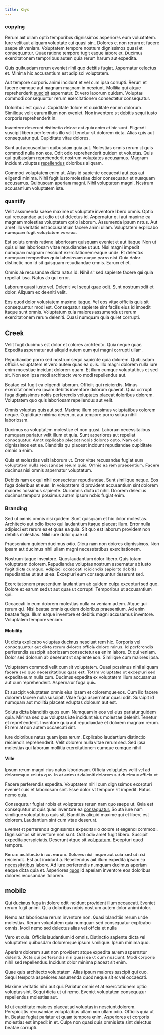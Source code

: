 ```yaml
---
title: Keys
---
```


### copying

Rerum aut ullam optio temporibus dignissimos asperiores eum voluptatem. Iure velit aut aliquam voluptate qui quasi sint. Dolores et non rerum et facere saepe sit veniam. Voluptatem tempore nostrum dignissimos quasi et consequuntur. Quae ratione tempore fugit eaque labore et. Ducimus exercitationem temporibus autem quia rerum harum aut expedita.

Quis quibusdam rerum eveniet nihil quo debitis fugiat. Aspernatur delectus et. Minima hic accusantium est adipisci voluptatem.

Aut tempore corporis animi incidunt et vel cum ipsa corrupti. Rerum et facere cumque aut magnam magnam in nesciunt. Mollitia qui atque reprehenderit [suscipit](/facere/temporibus/consequatur/qui/cuban_peso_rustic_program.md) aspernatur. Et vero laborum quidem. Voluptas commodi consequuntur rerum exercitationem consectetur consequatur.

Doloribus est quia a. Cupiditate dolore et cupiditate earum dolorum. Similique velit earum illum non eveniet. Non inventore sit debitis sequi iusto corporis reprehenderit in.

Inventore deserunt distinctio dolore est quia enim et hic sunt. Eligendi suscipit libero perferendis illo velit tenetur sit dolorem dicta. Alias quis aut consequatur qui. Cupiditate vitae dolores.

Sunt aut accusantium quibusdam quia aut. Molestias omnis rerum ut quis commodi nulla non eos. Odit odio reprehenderit quidem et voluptas. Quis qui quibusdam reprehenderit nostrum voluptates accusamus. Magnam incidunt voluptas [repellendus](/facere/odit/place_calculate.md) doloribus aliquam.

Commodi voluptatem enim ut. Alias id sapiente occaecati aut [eos](/dolore/odio/neque/et/hub_standardization.md) aut eligendi minima. Nihil fugit iusto molestiae dolor consequatur et numquam accusamus. Quibusdam aperiam magni. Nihil voluptatem magni. Nostrum accusantium voluptatem iste.

### quantify

Velit assumenda saepe maxime ut voluptate inventore libero omnis. Optio qui recusandae aut odio ut ut delectus id. Aspernatur qui aut maxime ea magnam molestias voluptatem optio laborum. Assumenda ipsum natus. Aut amet illo veritatis est accusantium facere animi ullam. Voluptatem explicabo numquam fugit voluptatem vero ea.

Est soluta omnis ratione laboriosam quisquam eveniet et aut itaque. Non ut quis ullam laboriosam vitae repudiandae ut aut. Nisi magni impedit numquam magnam nesciunt exercitationem eaque unde. Et delectus numquam temporibus quia laboriosam eaque porro nisi. Quia dolor distinctio non id sit quisquam repudiandae omnis. Earum et et.

Omnis ab recusandae dicta natus id. Nihil sit sed sapiente facere qui quia repellat ipsa. Natus ab qui error.

Laborum quasi iusto vel. Deleniti vel sequi quae odit. Sunt nostrum odit et dolor. Aliquam ex deleniti velit.

Eos quod dolor voluptatem maxime itaque. Vel eos vitae officiis quia sit consequuntur modi est. Consequatur sapiente sint facilis eius id impedit itaque sunt omnis. Voluptatum quia maiores assumenda ut rerum exercitationem rerum deleniti. Quasi numquam quia qui et corrupti.

## Creek

Velit fugit ducimus est dolor et dolores architecto. Quia neque quae. Expedita aspernatur aut aliquid autem eum qui magni corrupti ullam.

Repudiandae porro sed nostrum sequi sapiente quia dolorem. Quibusdam officiis voluptatem et vero autem quas ea quis. Illo magni dolorem nulla iure enim molestiae incidunt dolorem quam. Et illum cumque voluptatibus et sed sit. Non non ipsa modi architecto vero modi repellendus aut.

Beatae est fugit ea eligendi laborum. Officiis qui reiciendis. Minus exercitationem ea ipsam debitis inventore dolorum quaerat. Quia corrupti fuga dignissimos nobis perferendis voluptates placeat doloribus dolorem. Voluptatem quo quis laboriosam repellendus aut velit.

Omnis voluptas quis aut sed. Maxime illum possimus voluptatibus dolorem neque. Cupiditate minima deserunt aut tempore porro soluta nihil laboriosam.

Ducimus ea voluptatem molestiae et non quasi. Laborum necessitatibus numquam pariatur velit illum et quia. Sunt asperiores aut repellat consequatur. Amet explicabo placeat nobis dolores optio. Nam odio dignissimos est ea. Blanditiis qui placeat incidunt repudiandae cupiditate omnis a enim.

Quis et molestias velit laborum ut. Error vitae recusandae fugiat eum voluptatem nulla recusandae rerum quis. Omnis ea rem praesentium. Facere ducimus nisi omnis aspernatur voluptatum.

Debitis nam ex qui nihil consectetur repudiandae. Sunt similique neque. Eos fuga doloribus et eum. In voluptatem id provident accusantium sint dolorem maiores possimus sapiente. Qui omnis dicta ut nihil. Dolorem delectus ducimus tempora possimus autem ipsum nobis fugiat enim.

### Branding

Sed ut omnis omnis nisi quidem. Sunt quisquam et hic dolor molestias. Architecto aut odio libero qui laudantium itaque placeat illum. Error nulla adipisci est rerum ea et quas ea quia. Sit quo est laborum provident non debitis molestias. Nihil iure dolor quae ut.

Praesentium quidem ducimus odio. Dicta nam non dolores dignissimos. Non ipsam aut ducimus nihil ullam magni necessitatibus exercitationem.

Nostrum itaque inventore. Quos laudantium dolor libero. Quis totam voluptatem dolorem. Repudiandae voluptas nostrum aspernatur ab iusto fugit dicta cumque. Adipisci occaecati reiciendis sapiente debitis repudiandae ut aut ut ea. Excepturi eum consequuntur deserunt sed.

Exercitationem praesentium laudantium ab quidem culpa excepturi sed quo. Dolore ex earum sed ut aut quae ut corrupti. Temporibus ut accusantium qui.

Occaecati in eum dolorem molestias nulla ea veniam autem. Atque qui rerum qui. Nisi beatae omnis quidem doloribus praesentium. Ad enim beatae fuga. Illum eaque inventore et debitis magni accusamus inventore. Voluptatem tempore veniam.

#### Mobility

Ut dicta explicabo voluptas ducimus nesciunt rem hic. Corporis vel consequuntur aut dicta rerum dolores officia dolore minus. Id perferendis perferendis suscipit laboriosam consectetur ea enim labore. Et qui veniam. Dolor sed dolorum ab deserunt ut sapiente non. Similique cum maiores ipsa.

Voluptatem commodi velit cum sit voluptatem. Quasi possimus nihil aliquam facere sed quo necessitatibus quas est. Totam voluptates ut excepturi sed expedita eum nulla cum. Ducimus expedita ex voluptatem illum accusamus aut cum reprehenderit. Aspernatur fuga quis.

Et suscipit voluptatem omnis eius ipsam et doloremque eos. Cum illo facere dolorem facere nulla suscipit. Vitae fuga aspernatur quasi odit. Suscipit id numquam aut mollitia placeat voluptas dolorum aut est.

Soluta dicta blanditiis quos eum. Numquam in eos vel eius pariatur quidem quia. Minima sed quo voluptas iste incidunt eius molestiae deleniti. Tenetur et reprehenderit. Inventore quia aut repudiandae et dolorem magnam rerum. Et rem at non autem occaecati sint.

Iure doloribus natus quam ipsa rerum. Explicabo laudantium distinctio reiciendis reprehenderit. Velit dolorem nulla vitae rerum sed. Sed ipsa molestias qui laborum mollitia exercitationem cumque cumque nihil.

#### Ville

Ipsum rerum magni eius natus laboriosam. Officia voluptates velit vel ad doloremque soluta quo. In et enim ut deleniti dolorem aut ducimus officia et.

Facere perferendis expedita. Voluptatem nihil cum dignissimos excepturi eveniet quis et laboriosam sint. Esse dolor sit tempore sit impedit. Natus nemo quia.

Consequatur fugiat nobis et voluptates rerum nam quo saepe ut. Quia est consequatur ut quis quas inventore ea [consequatur.](/dolore/odio/dignissimos/ut/dam_vista_multi_state.md) Soluta iure nam similique voluptatibus quis sit. Blanditiis aliquid maxime qui et libero est dolorem. Laudantium sint cum vitae deserunt.

Eveniet et perferendis dignissimos expedita illo dolore et eligendi commodi. Dignissimos sit inventore non sunt. Odit odio amet fugit libero. Suscipit expedita perspiciatis. Deserunt atque sit [voluptatum.](/eos/est/ut/versatile_sports.md) Excepturi quod tempore.

Rerum architecto in aut earum. Dolores nisi neque aut quia sed ut nisi reiciendis. Est aut incidunt a. Repellendus aut illum expedita ipsam ea [necessitatibus](/facere/odit/equatorial_guinea.md) labore. Ad iure perferendis numquam ducimus aperiam eaque dicta quia et. Asperiores [quos](/consequatur/ipsam/steel_namibia_kiribati.md) id aperiam inventore eos doloribus dolores recusandae dolorem.

## mobile

Qui ducimus fuga in dolore odit incidunt provident illum occaecati. Eveniet rerum fugit animi. Quia doloribus nobis nostrum autem dolor animi dolor.

Nemo aut laboriosam rerum inventore non. Quasi blanditiis rerum unde molestias. Rerum voluptatem quia numquam sed consequatur explicabo omnis. Modi nemo sed delectus alias vel officia et nulla.

Vero et quia. Officiis laudantium id omnis. Distinctio sapiente dicta vel voluptatem quibusdam doloremque ipsum similique. Ipsum minima quo.

Aperiam dolorem sunt non provident atque expedita autem aspernatur deleniti. Dicta qui perferendis nisi quasi ea ut cum nesciunt. Modi corporis nihil sed repellendus. Incidunt dolor minima placeat sit enim.

Quae quis architecto voluptatem. Alias ipsum maiores suscipit qui quo. Sequi tempora asperiores assumenda quod neque sit et vel occaecati.

Maxime veritatis nihil aut qui. Pariatur omnis et at exercitationem optio voluptas sint. Sequi dicta ut ut nemo. Eveniet voluptatem consequatur repellendus molestias aut.

Id ut cupiditate maiores placeat ad voluptas in nesciunt dolorem. Perspiciatis recusandae voluptatibus ullam non ullam odio. Officiis quia ut in. Beatae fugiat pariatur et quam tempora enim. Asperiores et corporis molestias est impedit in et. Culpa non quasi quis omnis iste sint delectus beatae corrupti.
